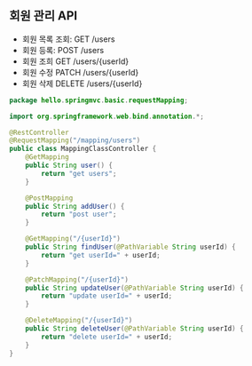 ## 회원 관리 API
* 회원 목록 조회: GET /users
* 회원 등록: POST /users
* 회원 조희 GET /users/{userId}
* 회원 수정 PATCH /users/{userId}
* 회원 삭제 DELETE /users/{userId}

```java
package hello.springmvc.basic.requestMapping;

import org.springframework.web.bind.annotation.*;

@RestController
@RequestMapping("/mapping/users")
public class MappingClassController {
    @GetMapping
    public String user() {
        return "get users";
    }

    @PostMapping
    public String addUser() {
        return "post user";
    }

    @GetMapping("/{userId}")
    public String findUser(@PathVariable String userId) {
        return "get userId=" + userId;
    }

    @PatchMapping("/{userId}")
    public String updateUser(@PathVariable String userId) {
        return "update userId=" + userId;
    }

    @DeleteMapping("/{userId}")
    public String deleteUser(@PathVariable String userId) {
        return "delete userId=" + userId;
    }
}
```